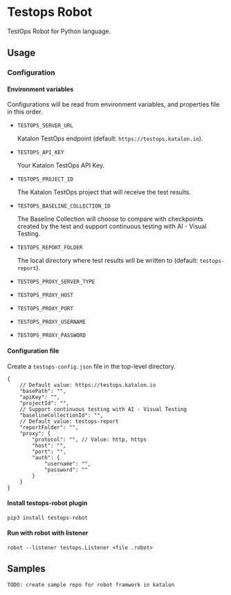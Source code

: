 # Testops Robot
TestOps Robot for Python language.

## Usage

### Configuration

#### Environment variables

Configurations will be read from environment variables, and properties file in this order.

* `TESTOPS_SERVER_URL`

    Katalon TestOps endpoint (default: `https://testops.katalon.io`).

* `TESTOPS_API_KEY`

    Your Katalon TestOps API Key.

* `TESTOPS_PROJECT_ID`

    The Katalon TestOps project that will receive the test results.

* `TESTOPS_BASELINE_COLLECTION_ID`

    The Baseline Collection will choose to compare with checkpoints created by the test and support continuous testing with AI - Visual Testing.

* `TESTOPS_REPORT_FOLDER`

    The local directory where test results will be written to (default: `testops-report`).

* `TESTOPS_PROXY_SERVER_TYPE`

* `TESTOPS_PROXY_HOST`

* `TESTOPS_PROXY_PORT`

* `TESTOPS_PROXY_USERNAME`

* `TESTOPS_PROXY_PASSWORD`


#### Configuration file

Create a `testops-config.json` file in the top-level directory.

```
{
    // Default value: https://testops.katalon.io
    "basePath": "",
    "apiKey": "",
    "projectId": "",
    // Support continuous testing with AI - Visual Testing
    "baselineCollectionId": "",
    // Default value: testops-report
    "reportFolder": "",
    "proxy": {
        "protocol": "", // Value: http, https
        "host": "",
        "port": "",
        "auth": {
            "username": "",
            "password": ""
        }
    }
}

```

#### Install testops-robot plugin
```
pip3 install testops-robot
```
#### Run with robot with listener
```
robot --listener testops.Listener <file .robot>
```
## Samples
```
TODO: create sample repo for robot framwork in katalon
```